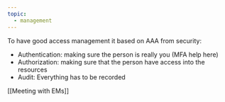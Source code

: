 ```yaml
---
topic:
  - management
---
```

To have good access management it based on AAA from security:
- Authentication: making sure the person is really you (MFA help here)
- Authorization: making sure that the person have access into the resources
- Audit: Everything has to be recorded

[[Meeting with EMs]]